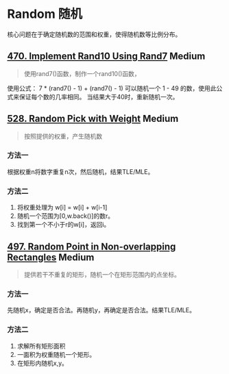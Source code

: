 # Random 随机


核心问题在于确定随机数的范围和权重，使得随机数等比例分布。


## [470. Implement Rand10 Using Rand7](/algorithms/cpp/implementRand10UsingRand7/ImplementRand10UsingRand7.cpp) **Medium**

>使用rand7()函数，制作一个rand10()函数，

使用公式： 7 * (rand7() - 1) + (rand7() - 1)  可以随机一个 1 - 49 的数，使用此公式来保证每个数的几率相同。
当结果大于40时，重新随机一次。




## [528. Random Pick with Weight](/algorithms/cpp/randomPickIndex/RandomPickwithWeight.cpp) **Medium**

>按照提供的权重，产生随机数

### 方法一
根据权重n将数字重复n次，然后随机，结果TLE/MLE。
### 方法二
1. 将权重处理为 w[i] = w[i] + w[i-1]
2. 随机一个范围为[0,w.back()]的数r。
3. 找到第一个不小于r的w[i]，返回i。 


## [497. Random Point in Non-overlapping Rectangles](/algorithms/cpp/randomPointinNon-overlappingRectangles/RandomPointinNon-overlappingRectangles.cpp) **Medium**

>提供若干不重复的矩形，随机一个在矩形范围内的点坐标。

### 方法一
先随机x，确定是否合法。再随机y，再确定是否合法。结果TLE/MLE。

### 方法二
1. 求解所有矩形面积
2. 一面积为权重随机一个矩形。
3. 在矩形内随机x,y。
